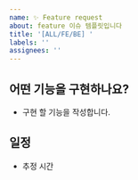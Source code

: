 ```yaml
---
name: ✨ Feature request
about: feature 이슈 템플릿입니다
title: '[ALL/FE/BE] '
labels: ''
assignees: ''
---
```


## 어떤 기능을 구현하나요?

- 구현 할 기능을 작성합니다.

## 일정

- 추정 시간
